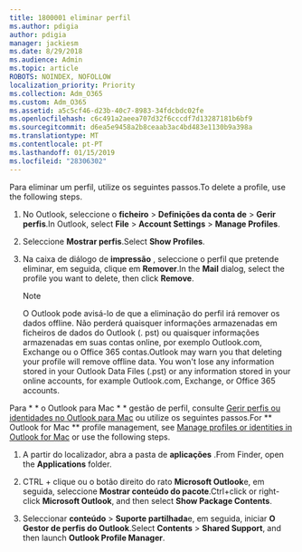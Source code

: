 ```yaml
---
title: 1800001 eliminar perfil
ms.author: pdigia
author: pdigia
manager: jackiesm
ms.date: 8/29/2018
ms.audience: Admin
ms.topic: article
ROBOTS: NOINDEX, NOFOLLOW
localization_priority: Priority
ms.collection: Adm_O365
ms.custom: Adm_O365
ms.assetid: a5c5cf46-d23b-40c7-8983-34fdcbdc02fe
ms.openlocfilehash: c6c491a2aeea707d32f6cccdf7d13287181b6bf9
ms.sourcegitcommit: d6ea5e9458a2b8ceaab3ac4bd483e1130b9a398a
ms.translationtype: MT
ms.contentlocale: pt-PT
ms.lasthandoff: 01/15/2019
ms.locfileid: "28306302"
---
```

<span data-ttu-id="b861b-102">Para eliminar um perfil, utilize os seguintes passos.</span><span class="sxs-lookup"><span data-stu-id="b861b-102">To delete a profile, use the following steps.</span></span>
  
1. <span data-ttu-id="b861b-103">No Outlook, seleccione o **ficheiro** \> **Definições da conta de** \> **Gerir perfis**.</span><span class="sxs-lookup"><span data-stu-id="b861b-103">In Outlook, select **File** \> **Account Settings** \> **Manage Profiles**.</span></span>
    
2. <span data-ttu-id="b861b-104">Seleccione **Mostrar perfis**.</span><span class="sxs-lookup"><span data-stu-id="b861b-104">Select **Show Profiles**.</span></span>
    
3. <span data-ttu-id="b861b-105">Na caixa de diálogo de **impressão** , seleccione o perfil que pretende eliminar, em seguida, clique em **Remover**.</span><span class="sxs-lookup"><span data-stu-id="b861b-105">In the **Mail** dialog, select the profile you want to delete, then click **Remove**.</span></span>
    
    > [!NOTE]
    > <span data-ttu-id="b861b-p101">O Outlook pode avisá-lo de que a eliminação do perfil irá remover os dados offline. Não perderá quaisquer informações armazenadas em ficheiros de dados do Outlook (. pst) ou quaisquer informações armazenadas em suas contas online, por exemplo Outlook.com, Exchange ou o Office 365 contas.</span><span class="sxs-lookup"><span data-stu-id="b861b-p101">Outlook may warn you that deleting your profile will remove offline data. You won't lose any information stored in your Outlook Data Files (.pst) or any information stored in your online accounts, for example Outlook.com, Exchange, or Office 365 accounts.</span></span> 
  
<span data-ttu-id="b861b-108">Para \* \* o Outlook para Mac \* \* gestão de perfil, consulte [Gerir perfis ou identidades no Outlook para Mac](https://support.office.com/article/fed2a955-74df-4a24-bef6-78a426958c4c.aspx) ou utilize os seguintes passos.</span><span class="sxs-lookup"><span data-stu-id="b861b-108">For \*\* Outlook for Mac \*\* profile management, see [Manage profiles or identities in Outlook for Mac](https://support.office.com/article/fed2a955-74df-4a24-bef6-78a426958c4c.aspx) or use the following steps.</span></span> 
  
1. <span data-ttu-id="b861b-109">A partir do localizador, abra a pasta de **aplicações** .</span><span class="sxs-lookup"><span data-stu-id="b861b-109">From Finder, open the **Applications** folder.</span></span> 
    
2. <span data-ttu-id="b861b-110">CTRL + clique ou o botão direito do rato **Microsoft Outlook**e, em seguida, seleccione **Mostrar conteúdo do pacote**.</span><span class="sxs-lookup"><span data-stu-id="b861b-110">Ctrl+click or right-click **Microsoft Outlook**, and then select **Show Package Contents**.</span></span>
    
3. <span data-ttu-id="b861b-111">Seleccionar **conteúdo** \> **Suporte partilhada**e, em seguida, iniciar **O Gestor de perfis do Outlook**.</span><span class="sxs-lookup"><span data-stu-id="b861b-111">Select **Contents** \> **Shared Support**, and then launch **Outlook Profile Manager**.</span></span>
    

